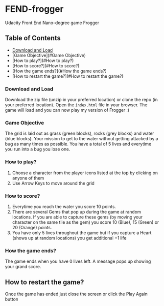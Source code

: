 # FEND-frogger
Udacity Front End Nano-degree game Frogger

## Table of Contents
* [Download and Load](#downloadandload)
* [Game Objective](#Game Objective)
* [How to play?](#How to play?)
* [How to score?](#How to score?)
* [How the game ends?](#How the game ends?)
* [How to restart the game?](#How to restart the game?)

### Download and Load
Download the zip file (unzip in your preferred location) or clone the repo (in your preferred location). Open the `index.html` file in your browser. The game will load and you can now play my version of Frogger :)

### Game Objective
The grid is laid out as grass (green blocks), rocks (grey blocks) and water (blue blocks). Your mission to get to the water without getting attacked by a bug as many times as possible. You have a total of 5 lives and everytime you run into a bug you lose one.

### How to play?
1. Choose a character from the player icons listed at the top by clicking on anyone of them
2. Use Arrow Keys to move around the grid

### How to score?
1. Everytime you reach the water you score 10 points.
2. There are several Gems that pop up during the game at random locations. If you are able to capture these gems (by moving your character on the same tile as the gem) you score 10 (Blue), 15 (Green) or 20 (Orange) points.
3. You have only 5 lives throughout the game but if you capture a Heart (shows up at random locations) you get additional +1 life

### How the game ends?
The game ends when you have 0 lives left. A message pops up showing your grand score.

## How to restart the game?
Once the game has ended just close the screen or click the Play Again button
